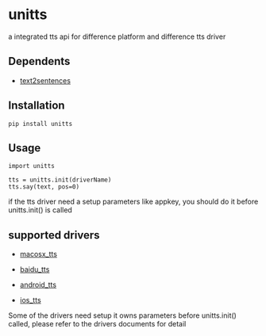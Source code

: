 # unitts
a integrated tts api for difference platform and difference tts driver

## Dependents

* [text2sentences](https://pypi.org/project/text2sentences/)

## Installation

```
pip install unitts
```

## Usage

```
import unitts

tts = unitts.init(driverName)
tts.say(text, pos=0)

```
if the tts driver need a setup parameters like appkey, 
you should do it before unitts.init() is called

## supported drivers

* [macosx_tts](https://pypi.org/project/macos_tts/)

* [baidu_tts](https://pypi.org/project/baidu_tts/)

* [android_tts](https://pypi.org/project/android_tts/)

* [ios_tts](https://pypi.org/project/ios_tts/)

Some of the drivers need setup it owns parameters before 
unitts.init() called, please refer to the drivers documents for detail


